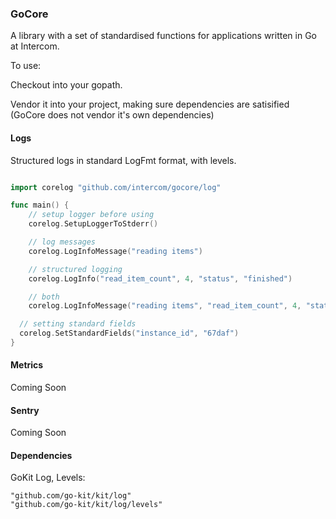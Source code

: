 ### GoCore

A library with a set of standardised functions for applications written in Go at Intercom.

To use:

Checkout into your gopath.

Vendor it into your project, making sure dependencies are satisified (GoCore does not vendor it's own dependencies)

#### Logs

Structured logs in standard LogFmt format, with levels.

```go

import corelog "github.com/intercom/gocore/log"

func main() {
	// setup logger before using
	corelog.SetupLoggerToStderr()

	// log messages
	corelog.LogInfoMessage("reading items")

	// structured logging
	corelog.LogInfo("read_item_count", 4, "status", "finished")

	// both
	corelog.LogInfoMessage("reading items", "read_item_count", 4, "status", "finished")

  // setting standard fields
  corelog.SetStandardFields("instance_id", "67daf")
}
```

#### Metrics

Coming Soon

#### Sentry

Coming Soon

#### Dependencies

GoKit Log, Levels:

```
"github.com/go-kit/kit/log"
"github.com/go-kit/kit/log/levels"
```
